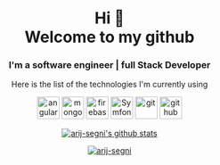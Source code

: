 

<h1 align="center">
Hi 👋 <br> 
Welcome to my github 
</h1>

<h3 align="center">
I'm a software engineer | full Stack Developer
</h3>

   <p align="center" >
Here is the list of the technologies I'm currently using
</p>

<p align="center">
  
  <img src="https://seeklogo.com/images/A/angular-logo-CF8B6B5B10-seeklogo.com.png" alt="angular" width="40" height="40"/>
    <img src="https://www.vectorlogo.zone/logos/mongodb/mongodb-icon.svg" alt="mongodb" width="40" height="40"/>
  <img src="https://www.vectorlogo.zone/logos/firebase/firebase-icon.svg" alt="firebase" width="40" height="40"/>
  <img src="https://seeklogo.com/images/S/symfony-logo-AA34C8FC16-seeklogo.com.png" alt="Symfony" width="40" height="40"/>
  <img src="https://www.vectorlogo.zone/logos/git-scm/git-scm-icon.svg" alt="git" width="40" height="40"/> 
  <img src="https://www.vectorlogo.zone/logos/github/github-tile.svg" alt="github" width="40" height="40"/> 
 </p>
 


<p align="center">
  <a href="https://github.com/arij-segni">
    <img src="https://github-readme-stats.vercel.app/api?username=arij-segni&count_private=true&hide_border=true&show_icons=true" alt="arij-segni's github stats">
  </a>
</p>

<p align="center">
  <a href="https://github.com/arij-segni">
<p align="center">
   <p align="center"> <a href="https://github.com/ryo-ma/github-profile-trophy"><img src="https://github-profile-trophy.vercel.app/?username=arij-segni" alt="arij-segni" /></a> </p>
  </a>
</p>
